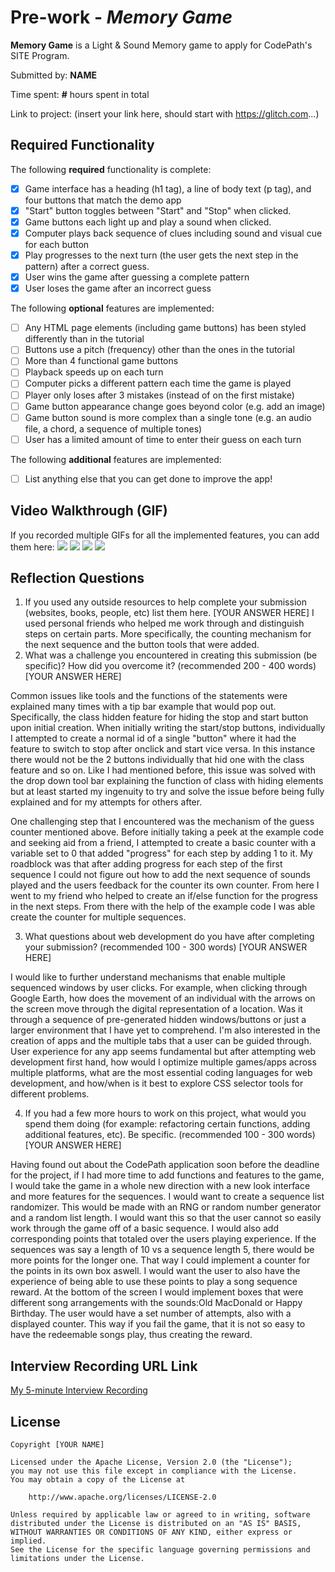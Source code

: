 # Pre-work - *Memory Game*

**Memory Game** is a Light & Sound Memory game to apply for CodePath's SITE Program. 

Submitted by: **NAME**

Time spent: **#** hours spent in total

Link to project: (insert your link here, should start with https://glitch.com...)

## Required Functionality

The following **required** functionality is complete:

* [x] Game interface has a heading (h1 tag), a line of body text (p tag), and four buttons that match the demo app
* [x] "Start" button toggles between "Start" and "Stop" when clicked. 
* [x] Game buttons each light up and play a sound when clicked. 
* [x] Computer plays back sequence of clues including sound and visual cue for each button
* [x] Play progresses to the next turn (the user gets the next step in the pattern) after a correct guess. 
* [x] User wins the game after guessing a complete pattern
* [x] User loses the game after an incorrect guess

The following **optional** features are implemented:

* [ ] Any HTML page elements (including game buttons) has been styled differently than in the tutorial
* [ ] Buttons use a pitch (frequency) other than the ones in the tutorial
* [ ] More than 4 functional game buttons
* [ ] Playback speeds up on each turn
* [ ] Computer picks a different pattern each time the game is played
* [ ] Player only loses after 3 mistakes (instead of on the first mistake)
* [ ] Game button appearance change goes beyond color (e.g. add an image)
* [ ] Game button sound is more complex than a single tone (e.g. an audio file, a chord, a sequence of multiple tones)
* [ ] User has a limited amount of time to enter their guess on each turn

The following **additional** features are implemented:

- [ ] List anything else that you can get done to improve the app!

## Video Walkthrough (GIF)

If you recorded multiple GIFs for all the implemented features, you can add them here:
![](gif1-link-here)
![](gif2-link-here)
![](gif3-link-here)
![](gif4-link-here)

## Reflection Questions
1. If you used any outside resources to help complete your submission (websites, books, people, etc) list them here. 
[YOUR ANSWER HERE]
I used personal friends who helped me work through and distinguish steps on certain parts. More specifically, the counting mechanism for the next sequence and the button tools that were added.
2. What was a challenge you encountered in creating this submission (be specific)? How did you overcome it? (recommended 200 - 400 words) 
[YOUR ANSWER HERE]

Common issues like tools and the functions of the statements were explained many times with a tip bar example that would pop out. Specifically, the class hidden feature for hiding the stop and start button upon initial creation. When initially writing the start/stop buttons, individually I attempted to create a normal id of a single "button" where it had the feature to switch to stop after onclick and start vice versa. In this instance there would not be the 2 buttons individually that hid one with the class feature and so on. Like I had mentioned before, this issue was solved with the drop down tool bar explaining the function of class with hiding elements but at least started my ingenuity to try and solve the issue before being fully explained and for my attempts for others after.

One challenging step that I encountered was the mechanism of the guess counter mentioned above. Before initially taking a peek at the example code and seeking aid from a friend, I attempted to create a basic counter with a variable set to 0 that added "progress" for each step by adding 1 to it. My roadblock was that after adding progress for each step of the first sequence I could not figure out how to add the next sequence of sounds played and the users feedback for the counter its own counter. From here I went to  my friend who helped to create an if/else function for the progress in the next steps. From there with the help of the example code I was able create the counter for multiple sequences. 

3. What questions about web development do you have after completing your submission? (recommended 100 - 300 words) 
[YOUR ANSWER HERE]

I would like to further understand mechanisms that enable multiple sequenced windows by user clicks. For example, when clicking through Google Earth, how does the movement of an individual with the arrows on the screen move through the digital representation of a location. Was it through a sequence of pre-generated hidden windows/buttons or just a larger environment that I have yet to comprehend. I'm also interested in the creation of apps and the multiple tabs that a user can be guided through. User experience for any app seems fundamental but after attempting web development first hand, how would I optimize multiple games/apps across multiple platforms, what are the most essential coding languages for web development, and how/when is it best to explore CSS selector tools for different problems.

4. If you had a few more hours to work on this project, what would you spend them doing (for example: refactoring certain functions, adding additional features, etc). Be specific. (recommended 100 - 300 words) 
[YOUR ANSWER HERE]

Having found out about the CodePath application soon before the deadline for the project, if I had more time to add functions and features to the game, I would take the game in a whole new direction with a new look interface and more features for the sequences. I would want to create a sequence list randomizer. This would be made with an RNG or random number generator and a random list length. I would want this so that the user cannot so easily work through the game off of a basic sequence. I would also add corresponding points that totaled over the users playing experience. If the sequences was say a length of 10 vs a sequence length 5, there would be more points for the longer one. That way I could implement a counter for the points in its own box aswell. I would want the user to also have the experience of being able to use these points to play a song sequence reward. At the bottom of the screen I would implement boxes that were different song arrangements with the sounds:Old MacDonald or Happy Birthday. The user would have a set number of attempts, also with a displayed counter. This way if you fail the game, that it is not so easy to have the redeemable songs play, thus creating the reward.



## Interview Recording URL Link

[My 5-minute Interview Recording](your-link-here)


## License

    Copyright [YOUR NAME]

    Licensed under the Apache License, Version 2.0 (the "License");
    you may not use this file except in compliance with the License.
    You may obtain a copy of the License at

        http://www.apache.org/licenses/LICENSE-2.0

    Unless required by applicable law or agreed to in writing, software
    distributed under the License is distributed on an "AS IS" BASIS,
    WITHOUT WARRANTIES OR CONDITIONS OF ANY KIND, either express or implied.
    See the License for the specific language governing permissions and
    limitations under the License.